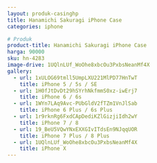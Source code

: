 ```yaml
---
layout: produk-casinghp
title: Hanamichi Sakuragi iPhone Case
categories: iphone

# Produk
product-title: Hanamichi Sakuragi iPhone Case
harga: 90000
sku: hn-4283
image-drive: 1UQlnLUf_WoOhe8xbcOu3PxbsNeanMf4X
gallery:
  - url: 1xULOG69tmll5UmpLXU221MlPD77HnTwT
    title: iPhone 5 / 5s / SE
  - url: 1H0fJtDvDt29hSYrhNkfmmS0xz-iwErj7
    title: iPhone 6 / 6s
  - url: 1WYn7LAq9Avc-PUbGldV2fTZm1VnJlSab
    title: iPhone 6 Plus / 6s Plus
  - url: 1r9rknRg6FxdCApDediKZlGizjiIdh2wY
    title: iPhone 7 / 8
  - url: 19_BeU5VQwYNxEXXGIvITdsEn9NJqqUOR
    title: iPhone 7 Plus / 8 Plus
  - url: 1UQlnLUf_WoOhe8xbcOu3PxbsNeanMf4X
    title: iPhone X
---
```


